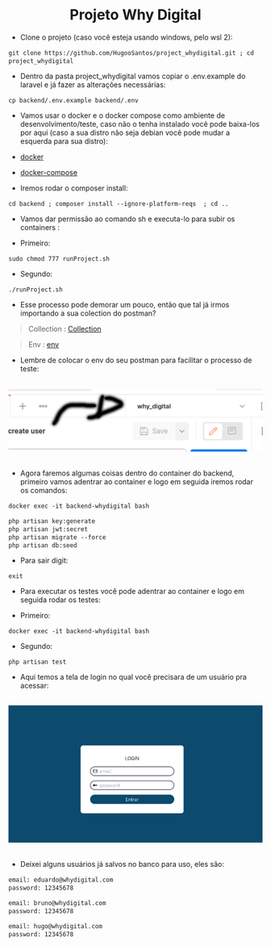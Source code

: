 <div align="center">
 <h1> Projeto Why Digital</h1>
</div>

- Clone o projeto (caso você esteja usando windows, pelo wsl 2):

```
git clone https://github.com/HugooSantos/project_whydigital.git ; cd project_whydigital
```
- Dentro da pasta project_whydigital vamos copiar o .env.example do laravel e já fazer as alterações necessárias:

```
cp backend/.env.example backend/.env
```

- Vamos usar o docker e o docker compose como ambiente de desenvolvimento/teste, caso não o tenha instalado você pode baixa-los por aqui (caso a sua distro não seja debian você pode mudar a esquerda para sua distro):
- [docker](https://docs.docker.com/engine/install/debian/) 
- [docker-compose](https://docs.docker.com/compose/install/) 

- Iremos rodar o composer install:
```
cd backend ; composer install --ignore-platform-reqs  ; cd ..
```

- Vamos dar permissão ao comando sh e executa-lo para subir os containers :

- Primeiro:

```
sudo chmod 777 runProject.sh
```

- Segundo:

```
./runProject.sh 
```

- Esse processo pode demorar um pouco, então que tal já irmos importando a sua colection do postman? 

> Collection : [Collection](https://drive.google.com/uc?export=download&id=1ih6jmuBWi3DKKvuozR78kqxpVBdB9OTp) 

> Env : [env](https://drive.google.com/uc?export=download&id=1K5XAz-GAgayhIwF-l35IPxvTKAk3ILOG)


- Lembre de colocar o env do seu postman para facilitar o processo de teste:

<br>
<div align="center">
  <img alt="env postman" src="./envpostman.png" width="700px"/>
</div>
<br>


- Agora faremos algumas coisas dentro do container do backend,
primeiro vamos adentrar ao container e logo em seguida iremos rodar os comandos:


```
docker exec -it backend-whydigital bash
```

```
php artisan key:generate
php artisan jwt:secret
php artisan migrate --force
php artisan db:seed
```

- Para sair digit:

```
exit
``` 

- Para executar os testes você pode adentrar ao container e logo em seguida rodar os testes:

- Primeiro:

```
docker exec -it backend-whydigital bash
```

- Segundo:

```
php artisan test
```

- Aqui temos a tela de login no qual você precisara de um usuário pra acessar:

<br>
<div align="center">
  <img alt="login page" src="./loginScreen.png" width="700px"/>
</div>
<br>

- Deixei alguns usuários já salvos no banco para uso, eles são:

```
email: eduardo@whydigital.com
password: 12345678
```

```
email: bruno@whydigital.com
password: 12345678
```

```
email: hugo@whydigital.com
password: 12345678
```